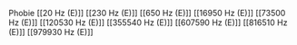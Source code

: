 Phobie
[[20 Hz (E)]]
[[230 Hz (E)]]
[[650 Hz (E)]]
[[16950 Hz (E)]]
[[73500 Hz (E)]]
[[120530 Hz (E)]]
[[355540 Hz (E)]]
[[607590 Hz (E)]]
[[816510 Hz (E)]]
[[979930 Hz (E)]]